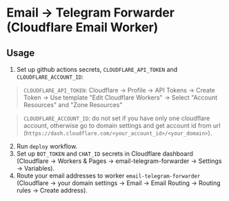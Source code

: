 # Email -> Telegram Forwarder (Cloudflare Email Worker)

## Usage
1. Set up github actions secrets, `CLOUDFLARE_API_TOKEN` and `CLOUDFLARE_ACCOUNT_ID`: 
> `CLOUDFLARE_API_TOKEN`: Cloudflare -> Profile -> API Tokens -> Create Token -> Use template "Edit Cloudflare Workers" -> Select "Account Resources" and "Zone Resources"

> `CLOUDFLARE_ACCOUNT_ID`: do not set if you have only one cloudflare account, otherwise go to domain settings and get account id from url (`https://dash.cloudflare.com/<your_account_id>/<your_domain>`).
2. Run `deploy` workflow.
3. Set up `BOT_TOKEN` and `CHAT_ID` secrets in Cloudflare dashboard (Cloudflare -> Workers & Pages -> email-telegram-forwarder -> Settings -> Variables).
4. Route your email addresses to worker `email-telegram-forwarder` (Cloudflare -> your domain settings -> Email -> Email Routing -> Routing rules -> Create address).
